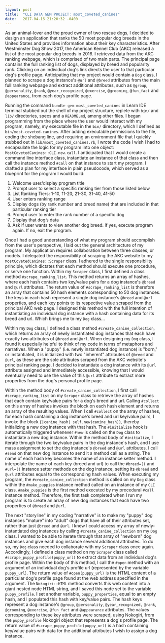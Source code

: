 ```yaml
---
layout: post
title:  "CLI DATA GEM PROJECT: most_coveted_canines"
date:   2017-04-16 21:20:32 -0400
---
```


As an animal-lover and the proud owner of two rescue dogs, I decided to design an application that ranks the 50 most popular dog breeds in the United States and provides information about their key characteristics. After Westminster Dog Show 2017, the American Kennel Club (AKC) released a list of the most popular dog breeds in 2016. I retrieved data from the AKC ranking webpage, which is comprised of two main parts. The principal page contains the full ranking list of dogs, displayed by breed and popularity rank. Clicking on an individual dog's link directs the user to that particular dog's profile page. Anticipating that my project would contain a `Dog` class, I planned to scrape a dog instance's `@url` and `@breed` attributes from the main full ranking webpage and extract additional attributes, such as `@group`, `@personality`, `@rank`, `@year_recognized`, `@exercise`, `@grooming`, `@fun_fact` and `@appearance`, from each dog's profile page.
	
Running the command `bundle gem most_coveted_canines` in Learn IDE terminal stubbed out the shell of my project structure, replete with `bin/` and `lib/` directories, specs and a `README.md`, among other files. I began programming from the place where the user would interact with my program, namely, my executable file in the `bin/` directory, which I defined as `bin/most-coveted-canines`. After adding executable permissions to the file, coding the shebang line, and requiring an environment file that I quickly stubbed out in `lib/most_coveted_canines.rb`, I wrote the code I wish I had to encapsulate the logic for my program into one object: `MostCovetedCanines::CLI.new.call`. I anticipated that I would create a command line interface class, instantiate an instance of that class and then call the instance method `#call` on that instance to start my program. I drafted a plan for my interface in plain pseudocode, which served as a blueprint for the program I would build:
	
1. Welcome user/display program title
2. Prompt user to select a specific ranking tier from those listed below
3. List Ranking Tiers: 1-10, 11-20, 21-30, 31-40, 41-50
4. User enters ranking range 
5. Display dogs (by rank number and breed name) that are included in that particular ranking tier
6. Prompt user to enter the rank number of a specific dog
7. Display that dog’s data
8. Ask if user wants to view another dog breed. If yes, execute program again. If no, exit the program.

Once I had a good understanding of what my program should accomplish from the user's perspective, I laid out the general architecture of my program. My application requires collaboration between three classes, or models. I delegated the responsibility of scraping the AKC website to my `MostCovetedCanines::Scraper` class. I adhered to the single responsibility principle, which dictates that each method should execute one procedure, or serve one function. Within my `Scraper` class, I first defined a class method `#scrape_ranking_list`. This method returns an array of hashes, where each hash contains two key/value pairs for a dog instance's `@breed` and `@url` attributes. The return value of `#scrape_ranking_list` is therefore an array that contains 50 hash elements corresponding to 50 dog instances. The keys in each hash represent a single dog instance's `@breed` and `@url` properties, and each key points to its respective value scraped from the principal AKC web page. I designed this method with the full intention of instantiating an individual dog instance with a hash containing data for its breed and url. Which brings me to my `Dog` class…

Within my `Dog` class, I defined a class method `#create_canine_collection`, which returns an array of newly instantiated dog instances that each have exactly two attributes of `@breed` and `@url`. When designing my `Dog` class, I found it especially helpful to think of my code in terms of metaphors and narratives. When a "puppy" (i.e. newly instantiated dog instance) is "born," or instantiated, it is initialized with two "inherent" attributes of `@breed` and `@url`, as these are the sole attributes scraped from the AKC website's principal ranking page. I decided to instantiate a dog instance with its `@url` attribute assigned and immediately accessible, knowing that I would eventually need to use the value of this `@url` attribute to extract more properties from the dog's personal profile page.

Within the method body of `#create_canine_collection`, I first call `#scrape_ranking_list` on my `Scraper` class to retrieve the array of hashes that each contain key/value pairs for a dog's breed and url. Calling `#collect` on this array of hashes invokes the block on each hash element and returns an array of the resulting values. When I call `#collect` on the array of hashes, for each hash containing a dog instance's breed and url key/value pairs, I invoke the block `{|canine_hash| self.new(canine_hash)}`, thereby initializing a new dog instance with that hash. The `#initialize` hook is automatically triggered whenever `#new` is called on the `Dog` class to instantiate a new dog instance. Within the method body of `#initialize`, I iterate through the two key/value pairs in the dog instance's hash, and I use mass assignment to set the dog instance's `@breed` and `@url` attributes. I call `#send` on that new dog instance to send it a method call as a string. The name of each hash key becomes the name of an instance setter method. I interpolate the name of each key (breed and url) to call the `#breed=()` and `#url=()` instance setter methods on the dog instance, setting its `@breed` and `@url` attributes equal to the corresponding hash values. When executing my program, the `#create_canine_collection` method is called on my `Dog` class within the `#make_puppies` instance method called on an instance of my `CLI` class. `#make_puppies` is the first method executed by my procedural `#call` instance method. Therefore, the first task completed when I run my program is to create an array of new dog instances that each have two properties of `@breed` and `@url`.

The next "storyline" in my coding "narrative" is to make my "puppy" dog instances "mature" into "adult" dogs that have all of their attributes set, rather than just `@breed` and `@url`. I knew I could access my array of newly-instantiated dog instances by calling `#create_canine_collection` on my `Dog` class. I wanted to be able to iterate through that array of "newborn" dog instances and give each dog instance several additional attributes. To do so, my `Dog` class needed to collaborate with my `Scraper` class once again. Accordingly, I defined a class method on my `Scraper` class called `#scrape_puppy_profile(puppy_url)` to extract data from an individual dog's profile page. Within the body of this method, I call the `#open` method with an argument of an individual dog's profile url (represented by the variable `puppy_url`). The return value of `#open(puppy_url)` is the HTML content of a particular dog's profile page found at the web address specified in the argument. The `Nokogiri::HTML` method converts this web content into a giant nested node HTML string, and I saved this node set to the variable `puppy_profile`. I set another variable, `puppy_properties`, equal to an empty hash, and I populated this hash with key/value pairs. The hash keys represent a dog instance's `@group`, `@personality`, `@year_recognized,` `@rank`, `@grooming`, `@exercise`, `@fun_fact` and `@appearance` attributes. The values corresponding to these key attributes were scraped, using Nokogiri, from the `puppy_profile` Nokogiri object that represents a dog's profile page. The return value of `#scrape_puppy_profile(puppy_url)` is a hash containing key/value pairs with data for the additional attributes I wish to assign a dog instance.
	

